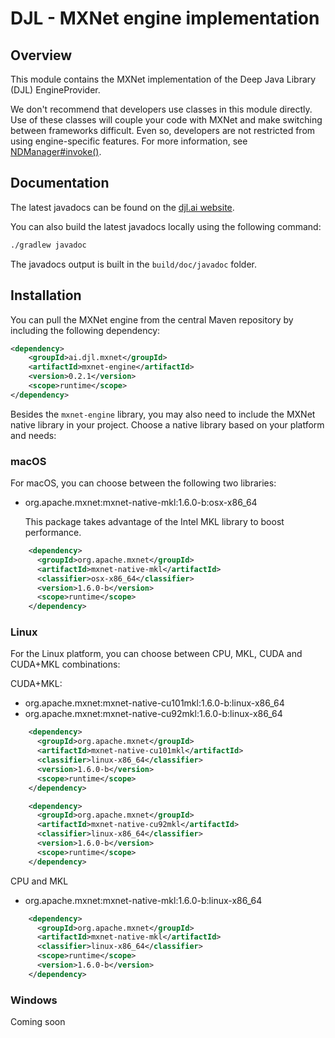 # DJL - MXNet engine implementation

## Overview

This module contains the MXNet implementation of the Deep Java Library (DJL) EngineProvider.

We don't recommend that developers use classes in this module directly. Use of these classes will couple your code with MXNet and make switching between frameworks difficult. Even so, developers are not restricted from using engine-specific features. For more information, see [NDManager#invoke()](https://javadoc.djl.ai/api/0.2.1/ai/djl/ndarray/NDManager.html#invoke-java.lang.String-ai.djl.ndarray.NDList-ai.djl.ndarray.NDList-ai.djl.util.PairList-).

## Documentation

The latest javadocs can be found on the [djl.ai website](https://javadoc.djl.ai/mxnet-engine/0.2.1/index.html).

You can also build the latest javadocs locally using the following command:

```sh
./gradlew javadoc
```
The javadocs output is built in the `build/doc/javadoc` folder.


## Installation
You can pull the MXNet engine from the central Maven repository by including the following dependency:

```xml
<dependency>
    <groupId>ai.djl.mxnet</groupId>
    <artifactId>mxnet-engine</artifactId>
    <version>0.2.1</version>
    <scope>runtime</scope>
</dependency>
```

Besides the `mxnet-engine` library, you may also need to include the MXNet native library in your project.
Choose a native library based on your platform and needs:

### macOS
For macOS, you can choose between the following two libraries:

- org.apache.mxnet:mxnet-native-mkl:1.6.0-b:osx-x86_64

    This package takes advantage of the Intel MKL library to boost performance.
```xml
    <dependency>
      <groupId>org.apache.mxnet</groupId>
      <artifactId>mxnet-native-mkl</artifactId>
      <classifier>osx-x86_64</classifier>
      <version>1.6.0-b</version>
      <scope>runtime</scope>
    </dependency>
```

### Linux
For the Linux platform, you can choose between CPU, MKL, CUDA and CUDA+MKL combinations:

CUDA+MKL:
- org.apache.mxnet:mxnet-native-cu101mkl:1.6.0-b:linux-x86_64
- org.apache.mxnet:mxnet-native-cu92mkl:1.6.0-b:linux-x86_64

```xml
    <dependency>
      <groupId>org.apache.mxnet</groupId>
      <artifactId>mxnet-native-cu101mkl</artifactId>
      <classifier>linux-x86_64</classifier>
      <version>1.6.0-b</version>
      <scope>runtime</scope>
    </dependency>
```

```xml
    <dependency>
      <groupId>org.apache.mxnet</groupId>
      <artifactId>mxnet-native-cu92mkl</artifactId>
      <classifier>linux-x86_64</classifier>
      <version>1.6.0-b</version>
      <scope>runtime</scope>
    </dependency>
```

CPU and MKL
- org.apache.mxnet:mxnet-native-mkl:1.6.0-b:linux-x86_64

```xml
    <dependency>
      <groupId>org.apache.mxnet</groupId>
      <artifactId>mxnet-native-mkl</artifactId>
      <classifier>linux-x86_64</classifier>
      <scope>runtime</scope>
      <version>1.6.0-b</version>
    </dependency>
```

### Windows

Coming soon
